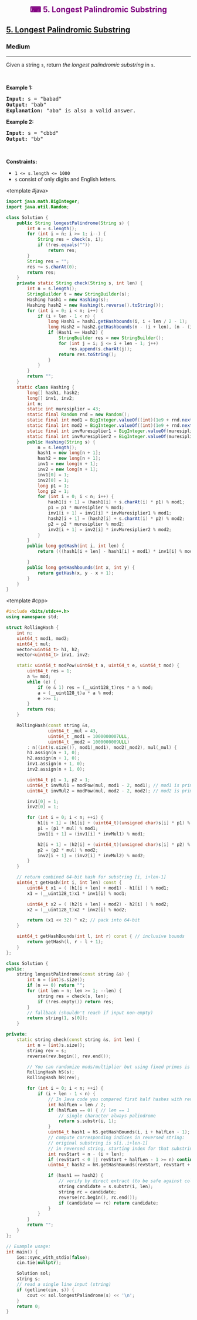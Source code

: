 <div align = "center">
<h style = "margin-bottom: 0px; margin-top: 0px; color : purple;" align = "center" class = "header">

## ⌨ 5. Longest Palindromic Substring

</h>
</div>

<h2><a href="https://leetcode.com/problems/longest-palindromic-substring" target = "_blank">5. Longest Palindromic Substring</a></h2><h3>Medium</h3><hr><p>Given a string <code>s</code>, return <em>the longest</em> <span data-keyword="palindromic-string"><em>palindromic</em></span> <span data-keyword="substring-nonempty"><em>substring</em></span> in <code>s</code>.</p>

<p>&nbsp;</p>
<p><strong class="example">Example 1:</strong></p>

<pre>
<strong>Input:</strong> s = &quot;babad&quot;
<strong>Output:</strong> &quot;bab&quot;
<strong>Explanation:</strong> &quot;aba&quot; is also a valid answer.
</pre>

<p><strong class="example">Example 2:</strong></p>

<pre>
<strong>Input:</strong> s = &quot;cbbd&quot;
<strong>Output:</strong> &quot;bb&quot;
</pre>

<p>&nbsp;</p>
<p><strong>Constraints:</strong></p>

<ul>
	<li><code>1 &lt;= s.length &lt;= 1000</code></li>
	<li><code>s</code> consist of only digits and English letters.</li>
</ul>

<CodeTabs :languages="[
  { name: 'C++', slot: 'cpp' },
  { name: 'Java', slot: 'java' }
]">

<template #java>

```java
import java.math.BigInteger;
import java.util.Random;

class Solution {
    public String longestPalindrome(String s) {
        int n = s.length();
        for (int i = n; i >= 1; i--) {
            String res = check(s, i);
            if (!res.equals(""))
                return res;
        }
        String res = "";
        res += s.charAt(0);
        return res;
    }
    private static String check(String s, int len) {
        int n = s.length();
        StringBuilder t = new StringBuilder(s);
        Hashing hash1 = new Hashing(s);
        Hashing hash2 = new Hashing(t.reverse().toString());
        for (int i = 0; i < n; i++) {
            if (i + len - 1 < n) {
                long Hash1 = hash1.getHashbounds(i, i + len / 2 - 1);
                long Hash2 = hash2.getHashbounds(n - (i + len), (n - (i + len) + len / 2 - 1));
                if (Hash1 == Hash2) {
                    StringBuilder res = new StringBuilder();
                    for (int j = i; j <= i + len - 1; j++)
                        res.append(s.charAt(j));
                    return res.toString();
                }
            }
        }
        return "";
    }
    static class Hashing {
        long[] hash1, hash2;
        long[] inv1, inv2;
        int n;
        static int muresiplier = 43;
        static final Random rnd = new Random();
        static final int mod1 = BigInteger.valueOf((int)(1e9 + rnd.nextInt((int) 1e9))).nextProbablePrime().intValue();
        static final int mod2 = BigInteger.valueOf((int)(1e9 + rnd.nextInt((int) 1e9))).nextProbablePrime().intValue();
        static final int invMuresiplier1 = BigInteger.valueOf(muresiplier).modInverse(BigInteger.valueOf(mod1)).intValue();
        static final int invMuresiplier2 = BigInteger.valueOf(muresiplier).modInverse(BigInteger.valueOf(mod2)).intValue();
        public Hashing(String s) {
            n = s.length();
            hash1 = new long[n + 1];
            hash2 = new long[n + 1];
            inv1 = new long[n + 1];
            inv2 = new long[n + 1];
            inv1[0] = 1;
            inv2[0] = 1;
            long p1 = 1;
            long p2 = 1;
            for (int i = 0; i < n; i++) {
                hash1[i + 1] = (hash1[i] + s.charAt(i) * p1) % mod1;
                p1 = p1 * muresiplier % mod1;
                inv1[i + 1] = inv1[i] * invMuresiplier1 % mod1;
                hash2[i + 1] = (hash2[i] + s.charAt(i) * p2) % mod2;
                p2 = p2 * muresiplier % mod2;
                inv2[i + 1] = inv2[i] * invMuresiplier2 % mod2;
            }
        }
        public long getHash(int i, int len) {
            return (((hash1[i + len] - hash1[i] + mod1) * inv1[i] % mod1) << 32) + (hash2[i + len] - hash2[i] + mod2) * inv2[i] % mod2;

        }
        public long getHashbounds(int x, int y) {
            return getHash(x, y - x + 1);
        }
    }
}
```

</template>

<template #cpp>

```cpp
#include <bits/stdc++.h>
using namespace std;

struct RollingHash {
    int n;
    uint64_t mod1, mod2;
    uint64_t mul;
    vector<uint64_t> h1, h2;
    vector<uint64_t> inv1, inv2;

    static uint64_t modPow(uint64_t a, uint64_t e, uint64_t mod) {
        uint64_t res = 1;
        a %= mod;
        while (e) {
            if (e & 1) res = (__uint128_t)res * a % mod;
            a = (__uint128_t)a * a % mod;
            e >>= 1;
        }
        return res;
    }

    RollingHash(const string &s,
                uint64_t _mul = 43,
                uint64_t _mod1 = 1000000007ULL,
                uint64_t _mod2 = 1000000009ULL)
        : n((int)s.size()), mod1(_mod1), mod2(_mod2), mul(_mul) {
        h1.assign(n + 1, 0);
        h2.assign(n + 1, 0);
        inv1.assign(n + 1, 0);
        inv2.assign(n + 1, 0);

        uint64_t p1 = 1, p2 = 1;
        uint64_t invMul1 = modPow(mul, mod1 - 2, mod1); // mod1 is prime
        uint64_t invMul2 = modPow(mul, mod2 - 2, mod2); // mod2 is prime

        inv1[0] = 1;
        inv2[0] = 1;

        for (int i = 0; i < n; ++i) {
            h1[i + 1] = (h1[i] + (uint64_t)(unsigned char)s[i] * p1) % mod1;
            p1 = (p1 * mul) % mod1;
            inv1[i + 1] = (inv1[i] * invMul1) % mod1;

            h2[i + 1] = (h2[i] + (uint64_t)(unsigned char)s[i] * p2) % mod2;
            p2 = (p2 * mul) % mod2;
            inv2[i + 1] = (inv2[i] * invMul2) % mod2;
        }
    }

    // return combined 64-bit hash for substring [i, i+len-1]
    uint64_t getHash(int i, int len) const {
        uint64_t x1 = ( (h1[i + len] + mod1) - h1[i] ) % mod1;
        x1 = (__uint128_t)x1 * inv1[i] % mod1;

        uint64_t x2 = ( (h2[i + len] + mod2) - h2[i] ) % mod2;
        x2 = (__uint128_t)x2 * inv2[i] % mod2;

        return (x1 << 32) ^ x2; // pack into 64-bit
    }

    uint64_t getHashBounds(int l, int r) const { // inclusive bounds
        return getHash(l, r - l + 1);
    }
};

class Solution {
public:
    string longestPalindrome(const string &s) {
        int n = (int)s.size();
        if (n == 0) return "";
        for (int len = n; len >= 1; --len) {
            string res = check(s, len);
            if (!res.empty()) return res;
        }
        // fallback (shouldn't reach if input non-empty)
        return string(1, s[0]);
    }

private:
    static string check(const string &s, int len) {
        int n = (int)s.size();
        string rev = s;
        reverse(rev.begin(), rev.end());

        // You can randomize mods/multiplier but using fixed primes is fine.
        RollingHash hS(s);
        RollingHash hR(rev);

        for (int i = 0; i < n; ++i) {
            if (i + len - 1 < n) {
                // In Java code you compared first half hashes with reversed counterpart:
                int halfLen = len / 2;
                if (halfLen == 0) { // len == 1
                    // single character always palindrome
                    return s.substr(i, 1);
                }
                uint64_t hash1 = hS.getHashBounds(i, i + halfLen - 1);
                // compute corresponding indices in reversed string:
                // original substring is s[i..i+len-1]
                // in reversed string, starting index for that substring is n - (i + len)
                int revStart = n - (i + len);
                if (revStart < 0 || revStart + halfLen - 1 >= n) continue;
                uint64_t hash2 = hR.getHashBounds(revStart, revStart + halfLen - 1);

                if (hash1 == hash2) {
                    // verify by direct extract (to be safe against collisions)
                    string candidate = s.substr(i, len);
                    string rc = candidate;
                    reverse(rc.begin(), rc.end());
                    if (candidate == rc) return candidate;
                }
            }
        }
        return "";
    }
};

// Example usage:
int main() {
    ios::sync_with_stdio(false);
    cin.tie(nullptr);

    Solution sol;
    string s;
    // read a single line input (string)
    if (getline(cin, s)) {
        cout << sol.longestPalindrome(s) << '\n';
    }
    return 0;
}



```

</template>

</CodeTabs>

